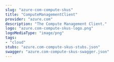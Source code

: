 ```yaml
---
slug: "azure-com-compute-skus"
title: "ComputeManagementClient"
provider: "azure.com"
description: "The Compute Management Client."
logo: "azure.com-compute-skus-logo.png"
logoMediaType: "image/png"
tags:
- "cloud"
stubs: "azure.com-compute-skus-stubs.json"
swagger: "azure.com-compute-skus-swagger.json"
---
```

